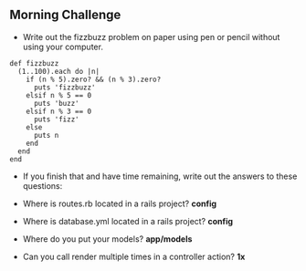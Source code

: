 ## Morning Challenge

- Write out the fizzbuzz problem on paper using pen or pencil without using your computer.
```
def fizzbuzz
  (1..100).each do |n|
    if (n % 5).zero? && (n % 3).zero?
      puts 'fizzbuzz'
    elsif n % 5 == 0
      puts 'buzz'
    elsif n % 3 == 0
      puts 'fizz'
    else
      puts n
    end
  end
end
```

- If you finish that and have time remaining, write out the answers to these questions:

- Where is routes.rb located in a rails project? **config**

- Where is database.yml located in a rails project? **config**

- Where do you put your models? **app/models**

- Can you call render multiple times in a controller action? **1x**
